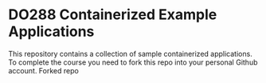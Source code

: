 # DO288 Containerized Example Applications

This repository contains a collection of sample containerized applications.  To complete the course you need to fork this repo into your personal Github account.
Forked repo
